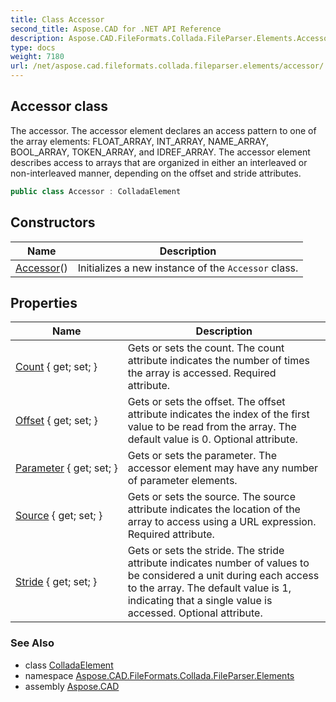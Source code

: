 ```yaml
---
title: Class Accessor
second_title: Aspose.CAD for .NET API Reference
description: Aspose.CAD.FileFormats.Collada.FileParser.Elements.Accessor class. The accessor. The accessor element declares an access pattern to one of the array elements FLOAT_ARRAY INT_ARRAY NAME_ARRAY BOOL_ARRAY TOKEN_ARRAY and IDREF_ARRAY. The accessor element describes access to arrays that are organized in either an interleaved or noninterleaved manner depending on the offset and stride attributes
type: docs
weight: 7180
url: /net/aspose.cad.fileformats.collada.fileparser.elements/accessor/
---
```

## Accessor class

The accessor. The accessor element declares an access pattern to one of the array elements: FLOAT_ARRAY, INT_ARRAY, NAME_ARRAY, BOOL_ARRAY, TOKEN_ARRAY, and IDREF_ARRAY. The accessor element describes access to arrays that are organized in either an interleaved or non-interleaved manner, depending on the offset and stride attributes.

```csharp
public class Accessor : ColladaElement
```

## Constructors

| Name | Description |
| --- | --- |
| [Accessor](accessor/)() | Initializes a new instance of the `Accessor` class. |

## Properties

| Name | Description |
| --- | --- |
| [Count](../../aspose.cad.fileformats.collada.fileparser.elements/accessor/count/) { get; set; } | Gets or sets the count. The count attribute indicates the number of times the array is accessed. Required attribute. |
| [Offset](../../aspose.cad.fileformats.collada.fileparser.elements/accessor/offset/) { get; set; } | Gets or sets the offset. The offset attribute indicates the index of the first value to be read from the array. The default value is 0. Optional attribute. |
| [Parameter](../../aspose.cad.fileformats.collada.fileparser.elements/accessor/parameter/) { get; set; } | Gets or sets the parameter. The accessor element may have any number of parameter elements. |
| [Source](../../aspose.cad.fileformats.collada.fileparser.elements/accessor/source/) { get; set; } | Gets or sets the source. The source attribute indicates the location of the array to access using a URL expression. Required attribute. |
| [Stride](../../aspose.cad.fileformats.collada.fileparser.elements/accessor/stride/) { get; set; } | Gets or sets the stride. The stride attribute indicates number of values to be considered a unit during each access to the array. The default value is 1, indicating that a single value is accessed. Optional attribute. |

### See Also

* class [ColladaElement](../colladaelement/)
* namespace [Aspose.CAD.FileFormats.Collada.FileParser.Elements](../../aspose.cad.fileformats.collada.fileparser.elements/)
* assembly [Aspose.CAD](../../)


